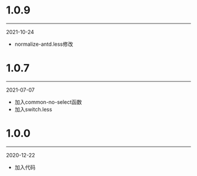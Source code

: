 # 1.0.9

***

2021-10-24

* normalize-antd.less修改

# 1.0.7

***

2021-07-07

* 加入common-no-select函数
* 加入switch.less

# 1.0.0

***

2020-12-22

* 加入代码
